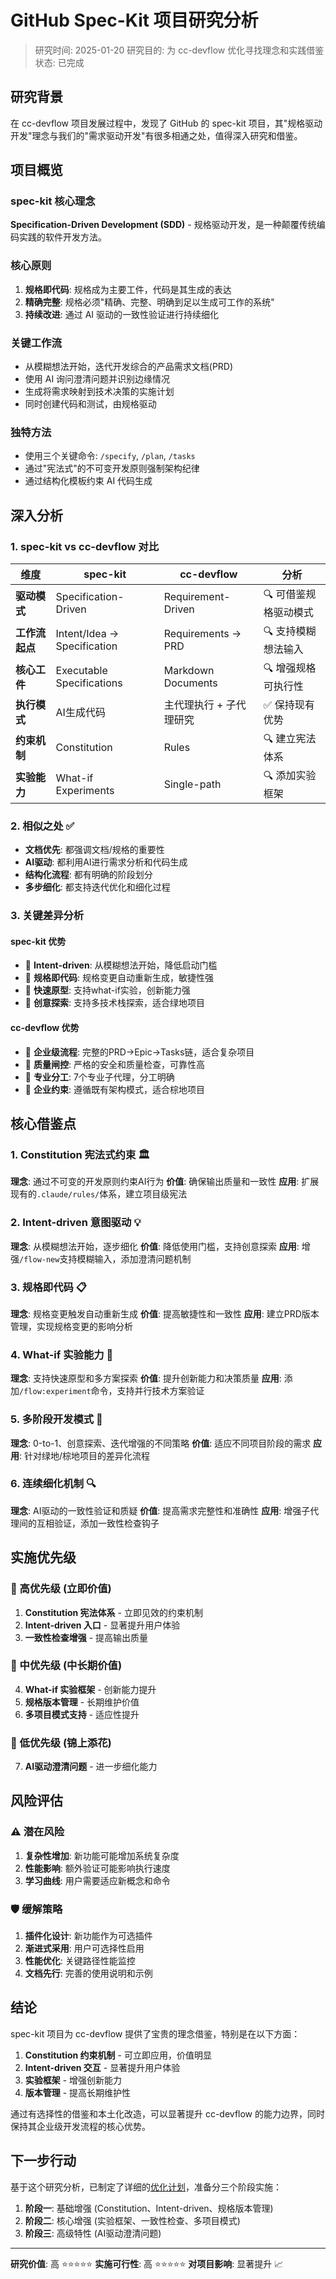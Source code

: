 # GitHub Spec-Kit 项目研究分析

> 研究时间: 2025-01-20
> 研究目的: 为 cc-devflow 优化寻找理念和实践借鉴
> 状态: 已完成

## 研究背景

在 cc-devflow 项目发展过程中，发现了 GitHub 的 spec-kit 项目，其"规格驱动开发"理念与我们的"需求驱动开发"有很多相通之处，值得深入研究和借鉴。

## 项目概览

### spec-kit 核心理念
**Specification-Driven Development (SDD)** - 规格驱动开发，是一种颠覆传统编码实践的软件开发方法。

### 核心原则
1. **规格即代码**: 规格成为主要工件，代码是其生成的表达
2. **精确完整**: 规格必须"精确、完整、明确到足以生成可工作的系统"
3. **持续改进**: 通过 AI 驱动的一致性验证进行持续细化

### 关键工作流
- 从模糊想法开始，迭代开发综合的产品需求文档(PRD)
- 使用 AI 询问澄清问题并识别边缘情况
- 生成将需求映射到技术决策的实施计划
- 同时创建代码和测试，由规格驱动

### 独特方法
- 使用三个关键命令: `/specify`, `/plan`, `/tasks`
- 通过"宪法式"的不可变开发原则强制架构纪律
- 通过结构化模板约束 AI 代码生成

## 深入分析

### 1. spec-kit vs cc-devflow 对比

| 维度 | spec-kit | cc-devflow | 分析 |
|------|----------|------------|------|
| **驱动模式** | Specification-Driven | Requirement-Driven | 🔍 可借鉴规格驱动模式 |
| **工作流起点** | Intent/Idea → Specification | Requirements → PRD | 🔍 支持模糊想法输入 |
| **核心工件** | Executable Specifications | Markdown Documents | 🔍 增强规格可执行性 |
| **执行模式** | AI生成代码 | 主代理执行 + 子代理研究 | ✅ 保持现有优势 |
| **约束机制** | Constitution | Rules | 🔍 建立宪法体系 |
| **实验能力** | What-if Experiments | Single-path | 🔍 添加实验框架 |

### 2. 相似之处 ✅
- **文档优先**: 都强调文档/规格的重要性
- **AI驱动**: 都利用AI进行需求分析和代码生成
- **结构化流程**: 都有明确的阶段划分
- **多步细化**: 都支持迭代优化和细化过程

### 3. 关键差异分析

#### spec-kit 优势
- 🎯 **Intent-driven**: 从模糊想法开始，降低启动门槛
- 🔄 **规格即代码**: 规格变更自动重新生成，敏捷性强
- 🚀 **快速原型**: 支持what-if实验，创新能力强
- 🎨 **创意探索**: 支持多技术栈探索，适合绿地项目

#### cc-devflow 优势
- 🎯 **企业级流程**: 完整的PRD→Epic→Tasks链，适合复杂项目
- 🔄 **质量闸控**: 严格的安全和质量检查，可靠性高
- 🚀 **专业分工**: 7个专业子代理，分工明确
- 🎨 **企业约束**: 遵循既有架构模式，适合棕地项目

## 核心借鉴点

### 1. Constitution 宪法式约束 🏛️
**理念**: 通过不可变的开发原则约束AI行为
**价值**: 确保输出质量和一致性
**应用**: 扩展现有的`.claude/rules/`体系，建立项目级宪法

### 2. Intent-driven 意图驱动 💡
**理念**: 从模糊想法开始，逐步细化
**价值**: 降低使用门槛，支持创意探索
**应用**: 增强`/flow-new`支持模糊输入，添加澄清问题机制

### 3. 规格即代码 📋
**理念**: 规格变更触发自动重新生成
**价值**: 提高敏捷性和一致性
**应用**: 建立PRD版本管理，实现规格变更的影响分析

### 4. What-if 实验能力 🧪
**理念**: 支持快速原型和多方案探索
**价值**: 提升创新能力和决策质量
**应用**: 添加`/flow:experiment`命令，支持并行技术方案验证

### 5. 多阶段开发模式 🔄
**理念**: 0-to-1、创意探索、迭代增强的不同策略
**价值**: 适应不同项目阶段的需求
**应用**: 针对绿地/棕地项目的差异化流程

### 6. 连续细化机制 🔍
**理念**: AI驱动的一致性验证和质疑
**价值**: 提高需求完整性和准确性
**应用**: 增强子代理间的互相验证，添加一致性检查钩子

## 实施优先级

### 🥇 高优先级 (立即价值)
1. **Constitution 宪法体系** - 立即见效的约束机制
2. **Intent-driven 入口** - 显著提升用户体验
3. **一致性检查增强** - 提高输出质量

### 🥈 中优先级 (中长期价值)
4. **What-if 实验框架** - 创新能力提升
5. **规格版本管理** - 长期维护价值
6. **多项目模式支持** - 适应性提升

### 🥉 低优先级 (锦上添花)
7. **AI驱动澄清问题** - 进一步细化能力

## 风险评估

### ⚠️ 潜在风险
1. **复杂性增加**: 新功能可能增加系统复杂度
2. **性能影响**: 额外验证可能影响执行速度
3. **学习曲线**: 用户需要适应新概念和命令

### 🛡️ 缓解策略
1. **插件化设计**: 新功能作为可选插件
2. **渐进式采用**: 用户可选择性启用
3. **性能优化**: 关键路径性能监控
4. **文档先行**: 完善的使用说明和示例

## 结论

spec-kit 项目为 cc-devflow 提供了宝贵的理念借鉴，特别是在以下方面：

1. **Constitution 约束机制** - 可立即应用，价值明显
2. **Intent-driven 交互** - 显著提升用户体验
3. **实验框架** - 增强创新能力
4. **版本管理** - 提高长期维护性

通过有选择性的借鉴和本土化改造，可以显著提升 cc-devflow 的能力边界，同时保持其企业级开发流程的核心优势。

## 下一步行动

基于这个研究分析，已制定了详细的[优化计划](./../ENHANCEMENT_PLAN.md)，准备分三个阶段实施：

1. **阶段一**: 基础增强 (Constitution、Intent-driven、规格版本管理)
2. **阶段二**: 核心增强 (实验框架、一致性检查、多项目模式)
3. **阶段三**: 高级特性 (AI驱动澄清问题)

---

**研究价值**: 高 ⭐⭐⭐⭐⭐
**实施可行性**: 高 ⭐⭐⭐⭐⭐
**对项目影响**: 显著提升 📈
